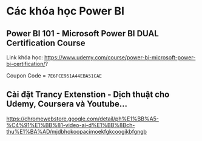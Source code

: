 # Các khóa học Power BI

## Power BI 101 - Microsoft Power BI DUAL Certification Course

Link khóa học: https://www.udemy.com/course/power-bi-microsoft-power-bi-certification/?

Coupon Code = `7E6FCE951A44EBA51CAE`

## Cài đặt Trancy Extenstion - Dịch thuật cho Udemy, Coursera và Youtube...

https://chromewebstore.google.com/detail/ph%E1%BB%A5-%C4%91%E1%BB%81-video-ai-d%E1%BB%8Bch-thu%E1%BA%AD/mjdbhokoopacimoekfgkcoogikbfgngb
